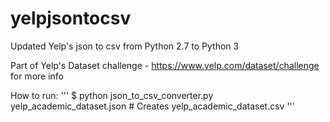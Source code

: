 # yelpjsontocsv
Updated Yelp's json to csv from Python 2.7 to Python 3

Part of Yelp's Dataset challenge - https://www.yelp.com/dataset/challenge for more info

How to run:
'''
$ python json_to_csv_converter.py yelp_academic_dataset.json # Creates yelp_academic_dataset.csv
'''
